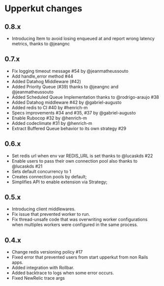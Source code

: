 # Upperkut changes
0.8.x
--------
- Introducing Item to avoid losing enqueued at and report wrong latency
  metrics, thanks to @jeangnc

0.7.x
---------
- Fix logging timeout message #54 by @jeanmatheussouto
- Add handle_error method #44
- Added Datahog Middleware (#42)
- Added Priority Queue (#39) thanks to @jeangnc and @jeanmatheussouto
- Added Scheduled Queue Implementation thanks to @rodrigo-araujo #38
- Added Datahog middleware #42 by @gabriel-augusto
- Added redis to CI #40 by #henrich-m
- Specs improvements #34 and #35, #37 by @gabriel-augusto
- Enable Rubocop #32 by @henrich-m
- Added codeclimate #31 by @henrich-m
- Extract Buffered Queue behavior to its own strategy #29

0.6.x
---------
- Set redis url when env var REDIS_URL is set thanks to @lucaskds #22
- Enable users to pass their own connection pool also thanks to @lucaskds #21
- Sets default concurrency to 1
- Creates connection pools by default;
- Simplifies API to enable extension via Strategy;

0.5.x
----------
- Introducing client middlewares.
- Fix issue that prevented worker to run.
- Fix thread-unsafe code that was overwriting worker configurations when
multiples workers were configured in the same process.

0.4.x
-----------

- Change redis versioning policy #17
- Fixed error that prevented users from start upperkut from non Rails apps.
- Added integration with Rollbar.
- Added backtrace to logs when some error occurs.
- Fixed NewRelic trace args

